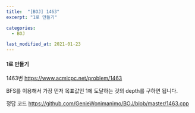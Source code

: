 ```yaml
---
title:  "[BOJ] 1463"
excerpt: "1로 만들기"

categories:
  - BOJ

last_modified_at: 2021-01-23
---
```


#### 1로 만들기

1463번 <https://www.acmicpc.net/problem/1463>

BFS를 이용해서 가장 먼저 목표값인 1에 도달하는 것의 depth를 구하면 됩니다.

정답 코드 <https://github.com/GenieWonimanimo/BOJ/blob/master/1463.cpp>